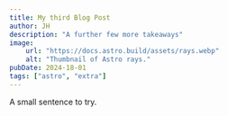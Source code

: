 ```yaml
---
title: My third Blog Post
author: JH
description: "A further few more takeaways"
image:
    url: "https://docs.astro.build/assets/rays.webp"
    alt: "Thumbnail of Astro rays."
pubDate: 2024-18-01
tags: ["astro", "extra"]
---
```

A small sentence to try.